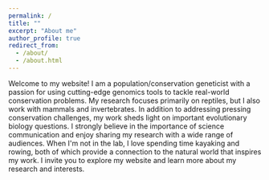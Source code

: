 ```yaml
---
permalink: /
title: ""
excerpt: "About me"
author_profile: true
redirect_from: 
  - /about/
  - /about.html
---
```


Welcome to my website! I am a population/conservation geneticist with a passion for using cutting-edge genomics tools to tackle real-world conservation problems. My research focuses primarily on reptiles, but I also work with mammals and invertebrates. In addition to addressing pressing conservation challenges, my work sheds light on important evolutionary biology questions. I strongly believe in the importance of science communication and enjoy sharing my research with a wide range of audiences. When I'm not in the lab, I love spending time kayaking and rowing, both of which provide a connection to the natural world that inspires my work. I invite you to explore my website and learn more about my research and interests.
